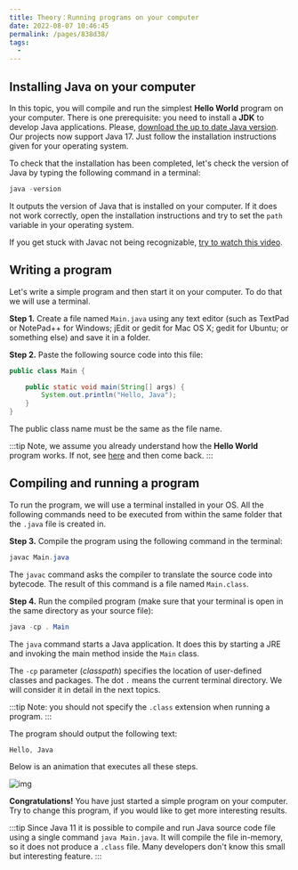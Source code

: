 ```yaml
---
title: Theory：Running programs on your computer
date: 2022-08-07 10:46:45
permalink: /pages/838d38/
tags:
  - 
---
```

## Installing Java on your computer

In this topic, you will compile and run the simplest **Hello World** program on your computer. There is one prerequisite: you need to install a **JDK** to develop Java applications. Please, [download the up to date Java version](https://www.oracle.com/java/technologies/downloads/). Our projects now support Java 17. Just follow the installation instructions given for your operating system.

To check that the installation has been completed, let's check the version of Java by typing the following command in a terminal:

```java
java -version
```

It outputs the version of Java that is installed on your computer. If it does not work correctly, open the installation instructions and try to set the `path` variable in your operating system.

If you get stuck with Javac not being recognizable, [try to watch this video](https://www.youtube.com/watch?v=7zIvAxaRy_U).

## Writing a program

Let's write a simple program and then start it on your computer. To do that we will use a terminal.

**Step 1.** Create a file named `Main.java` using any text editor (such as TextPad or NotePad++ for Windows; jEdit or gedit for Mac OS X; gedit for Ubuntu; or something else) and save it in a folder.

**Step 2.** Paste the following source code into this file:

```java
public class Main {

    public static void main(String[] args) {
        System.out.println("Hello, Java");
    }
}
```

The public class name must be the same as the file name.


:::tip
Note, we assume you already understand how the **Hello World** program works. If not, see [here](https://hyperskill.org/learn/lesson/67844/) and then come back.
:::


## Compiling and running a program

To run the program, we will use a terminal installed in your OS. All the following commands need to be executed from within the same folder that the `.java` file is created in.

**Step 3.** Compile the program using the following command in the terminal:

```java
javac Main.java
```

The `javac` command asks the compiler to translate the source code into bytecode. The result of this command is a file named `Main.class`.

**Step 4.** Run the compiled program (make sure that your terminal is open in the same directory as your source file):

```java
java -cp . Main
```

The `java` command starts a Java application. It does this by starting a JRE and invoking the main method inside the `Main` class.

The `-cp` parameter (*classpath*) specifies the location of user-defined classes and packages. The dot `.` means the current terminal directory. We will consider it in detail in the next topics.


:::tip
Note: you should not specify the `.class` extension when running a program.
:::


The program should output the following text:

```java
Hello, Java
```

Below is an animation that executes all these steps.

![img](https://ucarecdn.com/a4678ea3-6d23-464e-bc65-54bab5c64a77/)

**Congratulations!** You have just started a simple program on your computer. Try to change this program, if you would like to get more interesting results.


:::tip
Since Java 11 it is possible to compile and run Java source code file using a single command `java Main.java`. It will compile the file in-memory, so it does not produce a `.class` file. Many developers don't know this small but interesting feature.
:::